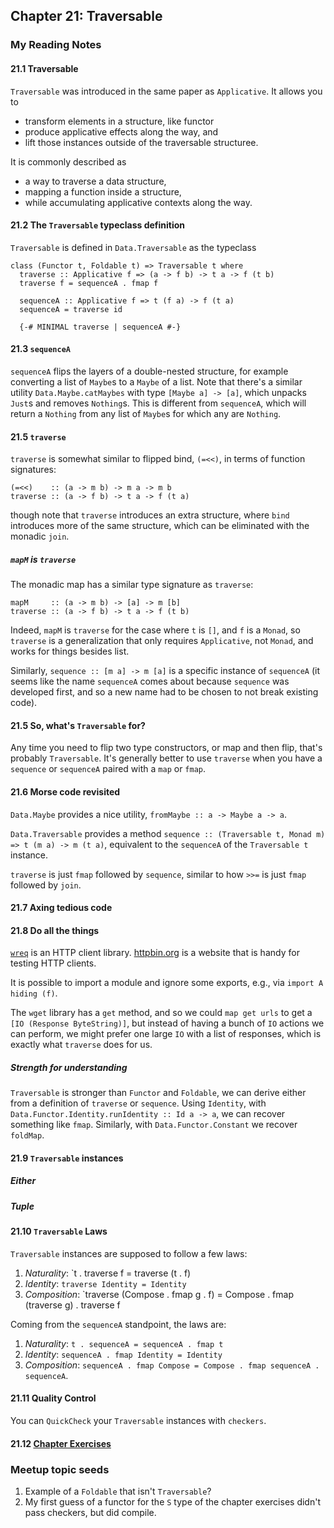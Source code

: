 ## Chapter 21: Traversable

### My Reading Notes

#### 21.1 Traversable

`Traversable` was introduced in the same paper as `Applicative`. It allows you to

* transform elements in a structure, like functor
* produce applicative effects along the way, and
* lift those instances outside of the traversable structuree.

It is commonly described as

* a way to traverse a data structure,
* mapping a function inside a structure,
* while accumulating applicative contexts along the way.

#### 21.2 The `Traversable` typeclass definition

`Traversable` is defined in `Data.Traversable` as the typeclass

```
class (Functor t, Foldable t) => Traversable t where
  traverse :: Applicative f => (a -> f b) -> t a -> f (t b)
  traverse f = sequenceA . fmap f

  sequenceA :: Applicative f => t (f a) -> f (t a)
  sequenceA = traverse id

  {-# MINIMAL traverse | sequenceA #-}
```

#### 21.3 `sequenceA`

`sequenceA` flips the layers of a double-nested structure, for example converting a list of
`Maybe`s to a `Maybe` of a list. Note that there's a similar utility `Data.Maybe.catMaybes` with
type `[Maybe a] -> [a]`, which unpacks `Just`s and removes `Nothing`s. This is different from
`sequenceA`, which will return a `Nothing` from any list of `Maybe`s for which any are `Nothing`.

#### 21.5 `traverse`

`traverse` is somewhat similar to flipped bind, `(=<<)`, in terms of function signatures:

```
(=<<)    :: (a -> m b) -> m a -> m b
traverse :: (a -> f b) -> t a -> f (t a)
```

though note that `traverse` introduces an extra structure, where `bind` introduces more of the same
structure, which can be eliminated with the monadic `join`.

##### `mapM` is `traverse`

The monadic map has a similar type signature as `traverse`:

```
mapM     :: (a -> m b) -> [a] -> m [b]
traverse :: (a -> f b) -> t a -> f (t b)
```

Indeed, `mapM` is `traverse` for the case where `t` is `[]`, and `f` is a `Monad`, so `traverse`
is a generalization that only requires `Applicative`, not `Monad`, and works for things besides list.

Similarly, `sequence :: [m a] -> m [a]` is a specific instance of `sequenceA` (it seems like the name
`sequenceA` comes about because `sequence` was developed first, and so a new name had to be chosen
to not break existing code).

#### 21.5 So, what's `Traversable` for?

Any time you need to flip two type constructors, or map and then flip, that's probably `Traversable`.
It's generally better to use `traverse` when you have a `sequence` or `sequenceA` paired with a `map`
or `fmap`.

#### 21.6 Morse code revisited

`Data.Maybe` provides a nice utility, `fromMaybe :: a -> Maybe a -> a`.

`Data.Traversable` provides a method `sequence :: (Traversable t, Monad m) => t (m a) -> m (t a)`,
equivalent to the `sequenceA` of the `Traversable t` instance.

`traverse` is just `fmap` followed by `sequence`, similar to how `>>=` is just `fmap` followed by `join`.

#### 21.7 Axing tedious code

#### 21.8 Do all the things

[`wreq`](http://hackage.haskell.org/package/wreq) is an HTTP client library.
[httpbin.org](http://httpbin.org/) is a website that is handy for testing HTTP clients.

It is possible to import a module and ignore some exports, e.g., via `import A hiding (f)`.

The `wget` library has a `get` method, and so we could `map get urls` to get a `[IO (Response ByteString)]`,
but instead of having a bunch of `IO` actions we can perform, we might prefer one large `IO` with a list
of responses, which is exactly what `traverse` does for us.

##### Strength for understanding

`Traversable` is stronger than `Functor` and `Foldable`, we can derive either from a definition of
`traverse` or `sequence`. Using `Identity`, with `Data.Functor.Identity.runIdentity :: Id a -> a`,
we can recover something like `fmap`. Similarly, with `Data.Functor.Constant` we recover `foldMap`.

#### 21.9 `Traversable` instances

##### Either

##### Tuple

#### 21.10 `Traversable` Laws

`Traversable` instances are supposed to follow a few laws:

1. *Naturality*: `t . traverse f = traverse (t . f)
2. *Identity*: `traverse Identity = Identity`
3. *Composition*: `traverse (Compose . fmap g . f) = Compose . fmap (traverse g) . traverse f

Coming from the `sequenceA` standpoint, the laws are:

1. *Naturality*: `t . sequenceA = sequenceA . fmap t`
2. *Identity*: `sequenceA . fmap Identity = Identity`
3. *Composition*: `sequenceA . fmap Compose = Compose . fmap sequenceA . sequenceA`.

#### 21.11 Quality Control

You can `QuickCheck` your `Traversable` instances with `checkers`.

#### 21.12 [Chapter Exercises](chEx.hs)

### Meetup topic seeds

1. Example of a `Foldable` that isn't `Traversable`?
2. My first guess of a functor for the `S` type of the chapter exercises didn't pass checkers,
    but did compile.
